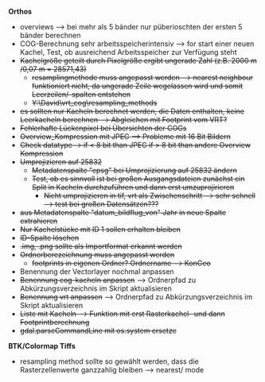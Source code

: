 **Orthos**
- overviews --> bei mehr als 5 bänder nur püberioschten der ersten 5 bänder berechnen
- COG-Berechnung sehr arbeitsspeicherintensiv --> for start einer neuen Kachel, Test, ob ausreichend Arbeitsspeicher zur Verfügung steht
- ~~Kachelgröße geteilt durch Pixelgröße ergibt ungerade Zahl (z.B. 2000 m /0,07 m = 28571,43)~~
  - ~~resamplingmethode muss angepasst werden --> nearest neighbour funktioniert nicht, da ungerade Zeile wegelassen wird und somit Leerzeilen/-spalten entstehen~~
  - ~~Y:\David\vrt_cog\resampling_methods~~
- ~~es sollten nur Kacheln berechnet werden, die Daten enthalten, keine Leerkacheln berechnen --> Abgleichen mit Footprint vom VRT?~~
- ~~Fehlerhafte Lückenpixel bei Übersichten der COGs~~
- ~~Overview_Kompression mit JPEG --> Probleme mit 16 Bit Bildern~~
-   ~~Check datatype--> if < 8 bit than JPEG if > 8 bit than andere Overview Kompression~~
- ~~Umprojizieren auf 25832~~
  - ~~Metadatenspalte "epsg" bei Umprojizierung auf 25832 ändern~~
  - ~~Test, ob es sinnvoll ist bei großen Ausgangsdateien zunächst ein Split in Kacheln durchzuführen und dann erst umzuprojirieren~~
    - ~~Nicht umprojizieren in tif, vrt als Zwischenschritt --> sehr schnell --> test bei großen Datensätzen???~~
- ~~aus Metadatenspalte "datum_bildflug_von" Jahr in neue Spalte extrahieren~~
- ~~Nur Kachelstücke mit ID 1 sollen erhalten bleiben~~
- ~~ID-Spalte löschen~~
- ~~.img, .png sollte als Importformat erkannt werden~~
- ~~Ordnerberezeichnung muss angepasst werden~~
  - ~~footprints in eigenen Ordner? Ordnername --> KonGeo~~
- Benennung der Vectorlayer nochmal anpassen
- ~~Benennung cog-kacheln anpassen~~ --> Ordnerpfad zu Abkürzungsverzeichnis im Skript aktualisieren
- ~~Benennung vrt anpassen~~ --> Ordnerpfad zu Abkürzungsverzeichnis im Skript aktualisieren
- ~~Liste mit Kacheln --> Funktion mit erst Rasterkachel- und dann Footprintberechnung~~
- ~~gdal.parseCommandLine mit os.system ersetze~~

**BTK/Colormap Tiffs**
- resampling method sollte so gewählt werden, dass die Rasterzellenwerte ganzzahlig bleiben --> nearest/ mode
